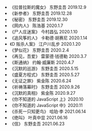 - 《拉普拉斯的魔女》 东野圭吾 2019.12.9
- 《新参者》 东野圭吾 2019.12.28
- 《秘密》 东野圭吾 2019.12.30
- 《网内人》 陈浩基 2020.1.7
- 《尸人庄迷案》 今村昌弘 2020.1.10
- 《追风筝的人》 卡勒德·胡赛尼 2020.1.14
- 《D 阪杀人案》 江户川乱步 2020.1.20
- 《梦似花》 东野圭吾 2020.2.4
- 《再见，吾爱》 雷蒙德·钱德勒 2020.3.7
- 《斯通纳》 约翰·威廉斯 2020.4.7
- 《沉默的巡游》 东野圭吾 2020.5.15
- 《盛夏方程式》 东野圭吾 2020.5.27
- 《无证之罪》 紫金陈 2020.6.24
- 《祈祷落幕时》 东野圭吾 2020.9.26
- 《沉默的真相》 紫金陈 2020.9.27
- 《你不知道的 JavaScript 上》2020.10
- 《你不知道的 JavaScript 中》2020.11
- 《杀死一只知更鸟》 哈珀·李 2021.06.14
- 《绝叫》 叶真中显 2021.06.16
- 《信》 东野圭吾 2021.06.23
